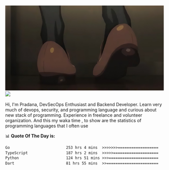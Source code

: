 ![banner](.github/banner-profile.jpeg)
<img src="https://user-images.githubusercontent.com/73097560/115834477-dbab4500-a447-11eb-908a-139a6edaec5c.gif"></p>

Hi, I'm Pradana, DevSecOps Enthusiast and Backend Developer. Learn very much of devops, security, and programming language and curious about new stack of programming. Experience in freelance and volunteer organization. And this my waka time , to show are the statistics of programming languages that I often use

📊 **Quote Of The Day is:**
<!--START_SECTION:waka-->

```txt
Go                         253 hrs 4 mins  >>>>>>>==================   26.43 %
TypeScript                 187 hrs 2 mins  >>>>>====================   19.53 %
Python                     124 hrs 51 mins >>>======================   13.04 %
Dart                       81 hrs 55 mins  >>=======================   08.55 %
```

<!--END_SECTION:waka-->
